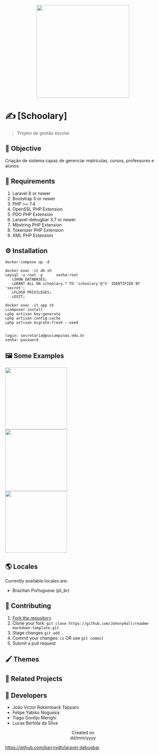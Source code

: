 <p align="center">
  <img src="https://i.imgur.com/L8PWAHv.png" height='300'/>
</p>

# ✍️ [Schoolary]
> Projeto de gestão escolar

## 🎯 Objective
Criação de sistema capaz de gerenciar matrículas, cursos, professores e alunos
## 📜 Requirements
1. Laravel 8 or newer
2. Bootstrap 5 or newer
3. PHP >= 7.4 
4. OpenSSL PHP Extension
5. PDO PHP Extension
6. Laravel-debugbar 3.7 or newer
7. Mbstring PHP Extension
8. Tokenizer PHP Extension
9. XML PHP Extension

## ⚙️ Installation

```
docker-compose up -d

docker exec -it db sh
↳mysql -u root -p      senha:root
   ↳SHOW DATABASES;
   ↳GRANT ALL ON schoolary.* TO 'schoolary'@'%' IDENTIFIED BY 'secret';
   ↳FLUSH PRIVILEGES;
   ↳EXIT;

docker exec -it app sh
↳composer install
↳php artisan key:generate
↳php artisan config:cache
↳php artisan migrate:fresh --seed 


login: secretaria@puccampinas.edu.br
senha: password

```

## 🖼️ Some Examples
  <img src="https://i.imgur.com/T1xCI92.png" height='200'/><br>
  <img src="https://i.imgur.com/T1xCI92.png" height='200'/><br>
  <img src="https://i.imgur.com/T1xCI92.png" height='200'/><br>
  
## 🌎 Locales
Currently available locales are:
- Brazilian Portuguese (pt_br)

## 🤝 Contributing
1. [Fork the repository](https://github.com/JohnnyHall/readme-markdown-template/fork)
2. Clone your fork: `git clone https://github.com/JohnnyHall/readme-markdown-template.git`
3. Stage changes `git add .`
4. Commit your changes: `cz` OR use `git commit`
5. Submit a pull request

## 🖌️ Themes

## 🤝 Related Projects

## 👤 Developers
 - João Victor Rokemback Tápparo
 - Felipe Yabiko Nogueira
 - Tiago Gontijo Merighi
 - Lucas Bertola da Silva

<p align="center">
  Created on <br>
  dd/mm/yyyy
</p>

https://github.com/barryvdh/laravel-debugbar
